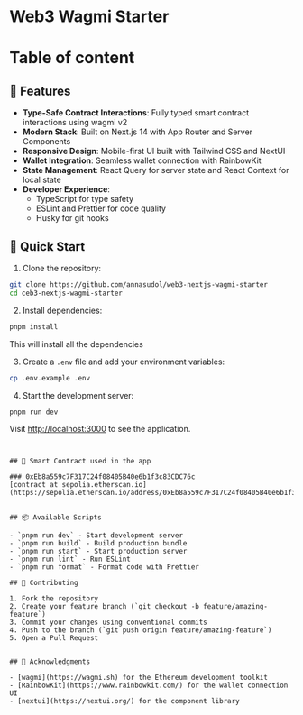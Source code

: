 # Web3 Wagmi Starter


# Table of content

## 🌟 Features

- **Type-Safe Contract Interactions**: Fully typed smart contract interactions using wagmi v2
- **Modern Stack**: Built on Next.js 14 with App Router and Server Components
- **Responsive Design**: Mobile-first UI built with Tailwind CSS and NextUI
- **Wallet Integration**: Seamless wallet connection with RainbowKit
- **State Management**: React Query for server state and React Context for local state
- **Developer Experience**:
  - TypeScript for type safety
  - ESLint and Prettier for code quality
  - Husky for git hooks

## 🚀 Quick Start

1. Clone the repository:

```bash
git clone https://github.com/annasudol/web3-nextjs-wagmi-starter
cd ceb3-nextjs-wagmi-starter
```

2. Install dependencies:

```bash
pnpm install
```

This will install all the dependencies

3. Create a `.env` file and add your environment variables:

```bash
cp .env.example .env
```

4. Start the development server:

```bash
pnpm run dev
```
Visit [http://localhost:3000](http://localhost:3000) to see the application.

```


## 🌟 Smart Contract used in the app
 
### 0xEb8a559c7F317C24f08405B40e6b1f3c83CDC76c
[contract at sepolia.etherscan.io] (https://sepolia.etherscan.io/address/0xEb8a559c7F317C24f08405B40e6b1f3c83CDC76c)


## 📦 Available Scripts

- `pnpm run dev` - Start development server
- `pnpm run build` - Build production bundle
- `pnpm run start` - Start production server
- `pnpm run lint` - Run ESLint
- `pnpm run format` - Format code with Prettier

## 🤝 Contributing

1. Fork the repository
2. Create your feature branch (`git checkout -b feature/amazing-feature`)
3. Commit your changes using conventional commits
4. Push to the branch (`git push origin feature/amazing-feature`)
5. Open a Pull Request


## 🙏 Acknowledgments

- [wagmi](https://wagmi.sh) for the Ethereum development toolkit
- [RainbowKit](https://www.rainbowkit.com/) for the wallet connection UI
- [nextui](https://nextui.org/) for the component library
